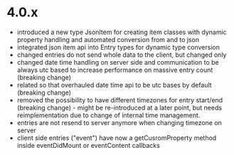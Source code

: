 # 4.0.x
- introduced a new type JsonItem for creating item classes with dynamic property handling and automated conversion from and to json
- integrated json item api into Entry types for dynamic type conversion
- changed entries do not send whole data to the client, but changed only
- changed date time handling on server side and communication to be always utc based to increase performance on massive entry count (breaking change)
- related so that overhauled date time api to be utc bases by default (breaking change)
- removed the possibility to have different timezones for entry start/end (breaking change) - might be re-introduced at a later point, but needs reimplementation due to change of internal time management.
- entries are not resend to server anymore when changing timezone on server
- client side entries ("event") have now a getCusromProperty method inside eventDidMount or eventContent callbacks
